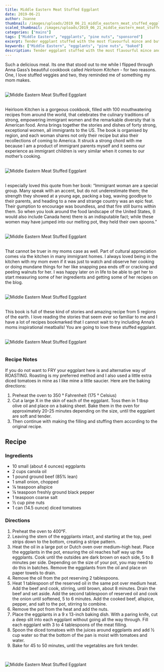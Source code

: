 ```yaml
---
title: Middle Eastern Meat Stuffed Eggplant
date: 2019-06-21
author: Joanne
thumbnail: /images/uploads/2019_06_21_middle_eastern_meat_stuffed_eggplant_1.jpg
scaled_thumbnail: /images/uploads/2019_06_21_middle_eastern_meat_stuffed_eggplant_0.jpg
categories: ["mains"]
tags: ["Middle Eastern", "eggplants", "pine nuts", "sponsored"]
excerpt: Tender eggplant stuffed with the most flavourful mince and buttery pine nuts
keywords: ["Middle Eastern", "eggplants", "pine nuts", "baked"]
description: Tender eggplant stuffed with the most flavourful mince and buttery pine nuts
---
```


Such a delicious meal. Its one that stood out to me while I flipped through Anna Gass’s beautiful cookbook called _Heirloom Kitchen_ - for two reasons. One, I love stuffed veggies and two, they reminded me of something my mom makes. 
</br>
</br>

![Middle Eastern Meat Stuffed Eggplant](/images/uploads/2019_06_21_middle_eastern_meat_stuffed_eggplant_2.jpg)
</br>
</br>

Heirloom Kitchen is a gorgeous cookbook, filled with 100 mouthwatering recipes from around the world, that celebrates the culinary traditions of strong, empowering immigrant women and the remarkable diversity that is American food. Anna brings together the stories and dishes of forty strong, exceptional women, all immigrants to the US. The book is organised by region, and each woman shares not only their recipe but also their recollections of coming to America.  It struck a strong chord with me because I am a product of immigrant parents myself and it seems our experience  as immigrant children is very similar when it comes to our mother’s cooking.
</br>
</br>

![Middle Eastern Meat Stuffed Eggplant](/images/uploads/2019_06_21_middle_eastern_meat_stuffed_eggplant_3.jpg)
</br>
</br>

I especially loved this quote from her book: “Immigrant woman are a special group. Many speak with an accent, but do not underestimate them; the strength they showed at a young age, packing a bag, waving goodbye to their parents, and heading to a new and strange country was an epic feat. Their gumption to encourage was boundless, and that fire still burns within them. So when you look around the food landscape of the United States, (I would also include Canada here) there is an indisputable fact; while these women may have jumped into our melting pot, they held their own spoons.”
</br>
</br>

![Middle Eastern Meat Stuffed Eggplant](/images/uploads/2019_06_21_middle_eastern_meat_stuffed_eggplant_4.jpg)
</br>
</br>

That cannot be truer in my moms case as well.  Part of cultural appreciation comes via the kitchen in many immigrant homes. I always loved being in the kitchen with my mom even if it was just to watch and observe her cooking or doing mundane things for her like snapping pea ends off or cracking and peeling walnuts for her. I was happy later on in life to be able to get her to start measuring some of her ingredients and getting some of her recipes on the blog. 
</br>
</br>

![Middle Eastern Meat Stuffed Eggplant](/images/uploads/2019_06_21_middle_eastern_meat_stuffed_eggplant_5.jpg)
</br>
</br>

This book is full of these kind of stories and amazing recipe from 5 regions of the earth. I love reading the stories that seem ever so familiar to me and I have a lot of recipes bookmarked that I cannot wait to try including Anna’s moms inspirational meatballs! You are going to love these stuffed eggplant. 
</br>
</br>

![Middle Eastern Meat Stuffed Eggplant](/images/uploads/2019_06_21_middle_eastern_meat_stuffed_eggplant_6.jpg)
</br>
</br>

### Recipe Notes 

If you do not want to FRY your eggplant here is and alternative way of ROASTING.  Roasting is my preferred method and I also used a little extra diced tomatoes in mine as I like mine a little saucier. 
Here are the baking directions: 

1. Preheat the oven to 350 &deg; Fahrenheit (175 &deg; Celsius)
1. Cut a large X in the skin of each of the eggplant. Toss then in 1 tbsp olive oil and place on a baking sheet. Bake them in the oven for approximately 20-25 minutes depending on the size, until the eggplant are soft and tender.
1. Then continue with making the filling and stuffing them according to the original recipe. 


## Recipe
### Ingredients

* <span itemprop="ingredients"> 10 small (about 4 ounces) eggplants</span>
* <span itemprop="ingredients"> 2 cups canola oil</span>
* <span itemprop="ingredients"> 1 pound ground beef (85% lean)</span>
* <span itemprop="ingredients"> 1 small onion, chopped</span>
* <span itemprop="ingredients"> &frac18; teaspoon allspice</span>
* <span itemprop="ingredients"> &frac18; teaspoon freshly ground black pepper</span>
* <span itemprop="ingredients"> 1 teaspoon coarse salt</span>
* <span itemprop="ingredients"> &frac12; cup pine nuts</span>
* <span itemprop="ingredients"> 1 can (14.5 ounce) diced tomatoes</span>

### Directions

1. Preheat the oven to 400°F.
2. Leaving the stem of the eggplants intact, and starting at the top, peel strips down to the bottom, creating a stripe pattern.
3. Heat the oil in a large pot or Dutch oven over medium–high heat. Place the eggplants in the pot, ensuring the oil reaches half way up the eggplants. Cook until the outsides are dark brown on each side, 5 to 8 minutes per side. Depending on the size of your pot, you may need to do this in batches. Remove the eggplants from the oil and place on paper towels to drain.
4. Remove the oil from the pot reserving 2 tablespoons.
5. Heat 1 tablespoon of the reserved oil in the same pot over medium heat. Add the beef and cook, stirring, until brown, about 8 minutes. Drain the beef and set aside. Add the second tablespoon of reserved oil and cook the onion until softened, 5 to 6 minutes. Add the cooked beef, allspice, pepper,  and salt to the pot, stirring to combine.
6. Remove the pot from the heat and add the nuts.
7. Place the eggplants in a 9 x 13-inch baking dish. With a paring knife, cut a deep slit into each eggplant without going all the way through. Fill each eggplant with 3 to 4 tablespoons of the meat filling.
8. Spoon the diced tomatoes with the juices around eggplants and add &frac12; cup water so that the bottom of the pan is moist with tomatoes and water.
9. Bake for 45 to 50 minutes, until the vegetables are fork tender.

</br>

![Middle Eastern Meat Stuffed Eggplant](/images/uploads/2019_06_21_middle_eastern_meat_stuffed_eggplant_7.jpg)